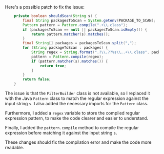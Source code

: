 Here's a possible patch to fix the issue:

```java
    private boolean shouldScan(String s) {
        final String packagesToScan = System.getenv(PACKAGE_TO_SCAN);
        Pattern pattern = Pattern.compile(".+\\.class");
        if (packagesToScan == null || packagesToScan.isEmpty()) {
            return pattern.matcher(s).matches();
        }
        final String[] packages = packagesToScan.split(",");
        for (String packageToScan : packages) {
            String regex = String.format(".?\\.??%s\\..+\\.class", packageToScan.replace(".", "\\."));
            pattern = Pattern.compile(regex);
            if (pattern.matcher(s).matches()) {
                return true;
            }
        }
        return false;
    }
```

The issue is that the `FilterBuilder` class is not available, so I replaced it with the Java `Pattern` class to match the regular expression against the input string `s`. I also added the necessary imports for the `Pattern` class.

Furthermore, I added a `regex` variable to store the compiled regular expression pattern, to make the code clearer and easier to understand.

Finally, I added the `pattern.compile` method to compile the regular expression before matching it against the input string `s`.

These changes should fix the compilation error and make the code more readable.